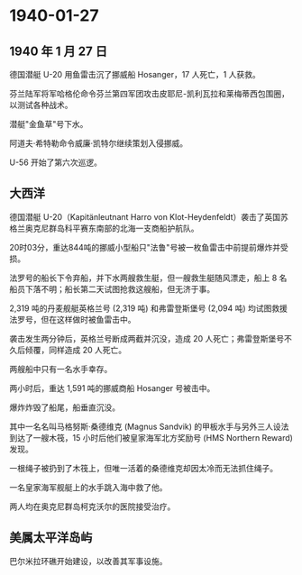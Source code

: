 # 1940-01-27

## 1940 年 1 月 27 日

德国潜艇 U-20 用鱼雷击沉了挪威船 Hosanger，17 人死亡，1 人获救。

芬兰陆军将军哈格伦命令芬兰第四军团攻击皮耶尼-凯利瓦拉和莱梅蒂西包围圈，以测试各种战术。

潜艇"金鱼草"号下水。

阿道夫·希特勒命令威廉·凯特尔继续策划入侵挪威。

U-56 开始了第六次巡逻。

## 大西洋

德国潜艇 U-20（Kapitänleutnant Harro von
Klot-Heydenfeldt）袭击了英国苏格兰奥克尼群岛科平赛东南部的北海一支商船护航队。

20时03分，重达844吨的挪威小型船只"法鲁"号被一枚鱼雷击中前提前爆炸并受损。

法罗号的船长下令弃船，并下水两艘救生艇，但一艘救生艇随风漂走，船上 8
名船员下落不明；船长第二天试图抢救这艘船，但无济于事。

2,319 吨的丹麦舰艇英格兰号 (2,319 吨) 和弗雷登斯堡号 (2,094 吨)
均试图救援法罗号，但在这样做时被鱼雷击中。

袭击发生两分钟后，英格兰号断成两截并沉没，造成 20
人死亡；弗雷登斯堡号不久后倾覆，同样造成 20 人死亡。

两艘船中只有一名水手幸存。

两小时后，重达 1,591 吨的挪威商船 Hosanger 号被击中。

爆炸炸毁了船尾，船垂直沉没。

其中一名名叫马格努斯·桑德维克 (Magnus Sandvik)
的甲板水手与另外三人设法到达了一艘木筏，15
小时后他们被皇家海军北方奖励号 (HMS Northern Reward) 发现。

一根绳子被扔到了木筏上，但唯一活着的桑德维克却因太冷而无法抓住绳子。

一名皇家海军舰艇上的水手跳入海中救了他。

两人均在奥克尼群岛柯克沃尔的医院接受治疗。

## 美属太平洋岛屿

巴尔米拉环礁开始建设，以改善其军事设施。

